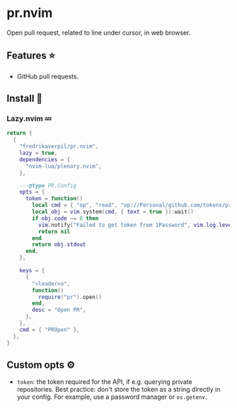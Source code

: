 # pr.nvim

Open pull request, related to line under cursor, in web browser.

## Features ⭐

- GitHub pull requests.

## Install 🚀

### Lazy.nvim 💤

```lua
return {
  {
    "fredrikaverpil/pr.nvim",
    lazy = true,
    dependencies = {
      "nvim-lua/plenary.nvim",
    },

    ---@type PR.Config
    opts = {
      token = function()
        local cmd = { "op", "read", "op://Personal/github.com/tokens/pr.nvim", "--no-newline" }
        local obj = vim.system(cmd, { text = true }):wait()
        if obj.code ~= 0 then
          vim.notify("Failed to get token from 1Password", vim.log.levels.ERROR)
          return nil
        end
        return obj.stdout
      end,
    },

    keys = {
      {
        "<leader>o",
        function()
          require("pr").open()
        end,
        desc = "Open PR",
      },
    },
    cmd = { "PROpen" },
  },
}
```

## Custom opts ⚙️

- `token`: the token required for the API, if e.g. querying private
  repositories. Best practice: don't store the token as a string directly in
  your config. For example, use a password manager or `os.getenv`.
